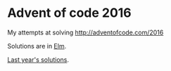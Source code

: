 # Advent of code 2016

My attempts at solving http://adventofcode.com/2016

Solutions are in [Elm](https://elm-lang.org).

[Last year's solutions](https://github.com/MatMoore/adventofcode).
